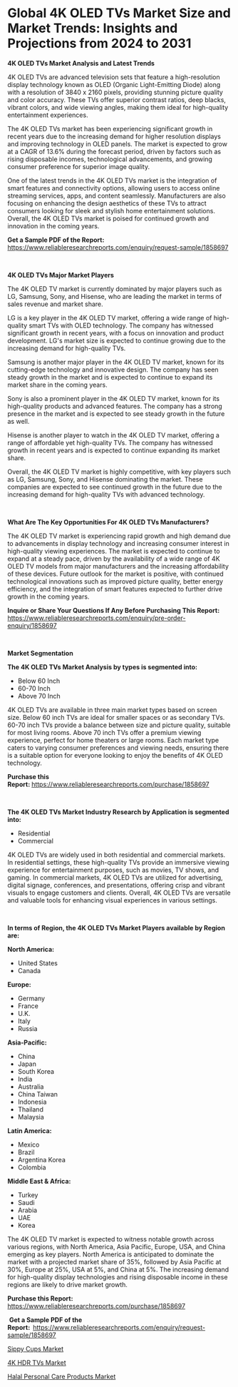<p><h1>Global 4K OLED TVs Market Size and Market Trends: Insights and Projections from 2024 to 2031</h1></p><p><strong>4K OLED TVs Market Analysis and Latest Trends</strong></p>
<p><p>4K OLED TVs are advanced television sets that feature a high-resolution display technology known as OLED (Organic Light-Emitting Diode) along with a resolution of 3840 x 2160 pixels, providing stunning picture quality and color accuracy. These TVs offer superior contrast ratios, deep blacks, vibrant colors, and wide viewing angles, making them ideal for high-quality entertainment experiences.</p><p>The 4K OLED TVs market has been experiencing significant growth in recent years due to the increasing demand for higher resolution displays and improving technology in OLED panels. The market is expected to grow at a CAGR of 13.6% during the forecast period, driven by factors such as rising disposable incomes, technological advancements, and growing consumer preference for superior image quality.</p><p>One of the latest trends in the 4K OLED TVs market is the integration of smart features and connectivity options, allowing users to access online streaming services, apps, and content seamlessly. Manufacturers are also focusing on enhancing the design aesthetics of these TVs to attract consumers looking for sleek and stylish home entertainment solutions. Overall, the 4K OLED TVs market is poised for continued growth and innovation in the coming years.</p></p>
<p><strong>Get a Sample PDF of the Report:&nbsp;</strong> <a href="https://www.reliableresearchreports.com/enquiry/request-sample/1858697">https://www.reliableresearchreports.com/enquiry/request-sample/1858697</a></p>
<p>&nbsp;</p>
<p><strong>4K OLED TVs Major Market Players</strong></p>
<p><p>The 4K OLED TV market is currently dominated by major players such as LG, Samsung, Sony, and Hisense, who are leading the market in terms of sales revenue and market share. </p><p>LG is a key player in the 4K OLED TV market, offering a wide range of high-quality smart TVs with OLED technology. The company has witnessed significant growth in recent years, with a focus on innovation and product development. LG's market size is expected to continue growing due to the increasing demand for high-quality TVs.</p><p>Samsung is another major player in the 4K OLED TV market, known for its cutting-edge technology and innovative design. The company has seen steady growth in the market and is expected to continue to expand its market share in the coming years.</p><p>Sony is also a prominent player in the 4K OLED TV market, known for its high-quality products and advanced features. The company has a strong presence in the market and is expected to see steady growth in the future as well.</p><p>Hisense is another player to watch in the 4K OLED TV market, offering a range of affordable yet high-quality TVs. The company has witnessed growth in recent years and is expected to continue expanding its market share.</p><p>Overall, the 4K OLED TV market is highly competitive, with key players such as LG, Samsung, Sony, and Hisense dominating the market. These companies are expected to see continued growth in the future due to the increasing demand for high-quality TVs with advanced technology.</p></p>
<p>&nbsp;</p>
<p><strong>What Are The Key Opportunities For 4K OLED TVs Manufacturers?</strong></p>
<p><p>The 4K OLED TV market is experiencing rapid growth and high demand due to advancements in display technology and increasing consumer interest in high-quality viewing experiences. The market is expected to continue to expand at a steady pace, driven by the availability of a wide range of 4K OLED TV models from major manufacturers and the increasing affordability of these devices. Future outlook for the market is positive, with continued technological innovations such as improved picture quality, better energy efficiency, and the integration of smart features expected to further drive growth in the coming years.</p></p>
<p><strong>Inquire or Share Your Questions If Any Before Purchasing This Report:</strong> <a href="https://www.reliableresearchreports.com/enquiry/pre-order-enquiry/1858697">https://www.reliableresearchreports.com/enquiry/pre-order-enquiry/1858697</a></p>
<p>&nbsp;</p>
<p><strong>Market Segmentation</strong></p>
<p><strong>The 4K OLED TVs Market Analysis by types is segmented into:</strong></p>
<p><ul><li>Below 60 Inch</li><li>60-70 Inch</li><li>Above 70 Inch</li></ul></p>
<p><p>4K OLED TVs are available in three main market types based on screen size. Below 60 inch TVs are ideal for smaller spaces or as secondary TVs. 60-70 inch TVs provide a balance between size and picture quality, suitable for most living rooms. Above 70 inch TVs offer a premium viewing experience, perfect for home theaters or large rooms. Each market type caters to varying consumer preferences and viewing needs, ensuring there is a suitable option for everyone looking to enjoy the benefits of 4K OLED technology.</p></p>
<p><strong>Purchase this Report:&nbsp;</strong><a href="https://www.reliableresearchreports.com/purchase/1858697">https://www.reliableresearchreports.com/purchase/1858697</a></p>
<p>&nbsp;</p>
<p><strong>The 4K OLED TVs Market Industry Research by Application is segmented into:</strong></p>
<p><ul><li>Residential</li><li>Commercial</li></ul></p>
<p><p>4K OLED TVs are widely used in both residential and commercial markets. In residential settings, these high-quality TVs provide an immersive viewing experience for entertainment purposes, such as movies, TV shows, and gaming. In commercial markets, 4K OLED TVs are utilized for advertising, digital signage, conferences, and presentations, offering crisp and vibrant visuals to engage customers and clients. Overall, 4K OLED TVs are versatile and valuable tools for enhancing visual experiences in various settings.</p></p>
<p>&nbsp;</p>
<p><strong>In terms of Region, the 4K OLED TVs Market Players available by Region are:</strong></p>
<p>
    <p> <strong> North America: </strong>
        <ul>
            <li>United States</li>
            <li>Canada</li>
        </ul>
        </p> 
    <p> <strong> Europe: </strong>
        <ul>
            <li>Germany</li>
            <li>France</li>
            <li>U.K.</li>
            <li>Italy</li>
            <li>Russia</li>
        </ul>
        </p> 
    <p> <strong> Asia-Pacific: </strong>
        <ul>
            <li>China</li>
            <li>Japan</li>
            <li>South Korea</li>
            <li>India</li>
            <li>Australia</li>
            <li>China Taiwan</li>
            <li>Indonesia</li>
            <li>Thailand</li>
            <li>Malaysia</li>
        </ul>
        </p> 
    <p> <strong> Latin America: </strong>
        <ul>
            <li>Mexico</li>
            <li>Brazil</li>
            <li>Argentina Korea</li>
            <li>Colombia</li>
        </ul>
        </p> 
    <p> <strong> Middle East & Africa: </strong>
        <ul>
            <li>Turkey</li>
            <li>Saudi</li>
            <li>Arabia</li>
            <li>UAE</li>
            <li>Korea</li>
        </ul>
    </p>
    </p>
<p><p>The 4K OLED TV market is expected to witness notable growth across various regions, with North America, Asia Pacific, Europe, USA, and China emerging as key players. North America is anticipated to dominate the market with a projected market share of 35%, followed by Asia Pacific at 30%, Europe at 25%, USA at 5%, and China at 5%. The increasing demand for high-quality display technologies and rising disposable income in these regions are likely to drive market growth.</p></p>
<p><strong>Purchase this Report: </strong><a href="https://www.reliableresearchreports.com/purchase/1858697">https://www.reliableresearchreports.com/purchase/1858697</a></p>
<p>&nbsp;<strong>Get a Sample PDF of the Report:&nbsp;&nbsp;</strong><a href="https://www.reliableresearchreports.com/enquiry/request-sample/1858697">https://www.reliableresearchreports.com/enquiry/request-sample/1858697</a></p>
<p><strong></strong></p>
<p><p><a href="https://github.com/jaidynmorantestelletmjzya/Market-Research-Report-List-1/blob/main/sippy-cups-market.md">Sippy Cups Market</a></p><p><a href="https://github.com/ruddyyedelwadw/Market-Research-Report-List-1/blob/main/4k-hdr-tvs-market.md">4K HDR TVs Market</a></p><p><a href="https://github.com/juniordelafrance/Market-Research-Report-List-2/blob/main/halal-personal-care-products-market.md">Halal Personal Care Products Market</a></p></p>